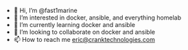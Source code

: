 - 👋 Hi, I’m @fast1marine
- 👀 I’m interested in docker, ansible, and everything homelab
- 🌱 I’m currently learning docker and ansible
- 💞️ I’m looking to collaborate on docker and ansible
- 📫 How to reach me eric@cranktechnologies.com

<!---
fast1marine/fast1marine is a ✨ special ✨ repository because its `README.md` (this file) appears on your GitHub profile.
You can click the Preview link to take a look at your changes.
--->
